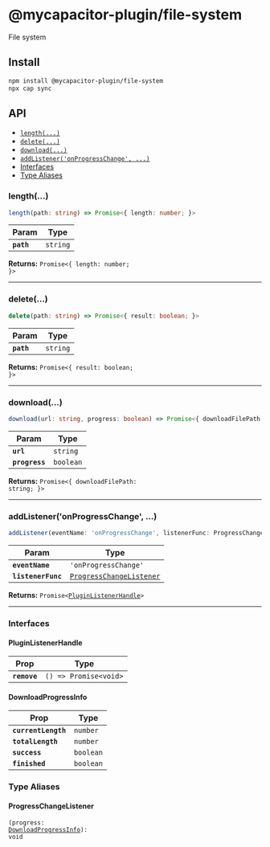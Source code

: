 # @mycapacitor-plugin/file-system

File system

## Install

```bash
npm install @mycapacitor-plugin/file-system
npx cap sync
```

## API

<docgen-index>

* [`length(...)`](#length)
* [`delete(...)`](#delete)
* [`download(...)`](#download)
* [`addListener('onProgressChange', ...)`](#addlisteneronprogresschange-)
* [Interfaces](#interfaces)
* [Type Aliases](#type-aliases)

</docgen-index>

<docgen-api>
<!--Update the source file JSDoc comments and rerun docgen to update the docs below-->

### length(...)

```typescript
length(path: string) => Promise<{ length: number; }>
```

| Param      | Type                |
| ---------- | ------------------- |
| **`path`** | <code>string</code> |

**Returns:** <code>Promise&lt;{ length: number; }&gt;</code>

--------------------


### delete(...)

```typescript
delete(path: string) => Promise<{ result: boolean; }>
```

| Param      | Type                |
| ---------- | ------------------- |
| **`path`** | <code>string</code> |

**Returns:** <code>Promise&lt;{ result: boolean; }&gt;</code>

--------------------


### download(...)

```typescript
download(url: string, progress: boolean) => Promise<{ downloadFilePath: string; }>
```

| Param          | Type                 |
| -------------- | -------------------- |
| **`url`**      | <code>string</code>  |
| **`progress`** | <code>boolean</code> |

**Returns:** <code>Promise&lt;{ downloadFilePath: string; }&gt;</code>

--------------------


### addListener('onProgressChange', ...)

```typescript
addListener(eventName: 'onProgressChange', listenerFunc: ProgressChangeListener) => Promise<PluginListenerHandle>
```

| Param              | Type                                                                      |
| ------------------ | ------------------------------------------------------------------------- |
| **`eventName`**    | <code>'onProgressChange'</code>                                           |
| **`listenerFunc`** | <code><a href="#progresschangelistener">ProgressChangeListener</a></code> |

**Returns:** <code>Promise&lt;<a href="#pluginlistenerhandle">PluginListenerHandle</a>&gt;</code>

--------------------


### Interfaces


#### PluginListenerHandle

| Prop         | Type                                      |
| ------------ | ----------------------------------------- |
| **`remove`** | <code>() =&gt; Promise&lt;void&gt;</code> |


#### DownloadProgressInfo

| Prop                | Type                 |
| ------------------- | -------------------- |
| **`currentLength`** | <code>number</code>  |
| **`totalLength`**   | <code>number</code>  |
| **`success`**       | <code>boolean</code> |
| **`finished`**      | <code>boolean</code> |


### Type Aliases


#### ProgressChangeListener

<code>(progress: <a href="#downloadprogressinfo">DownloadProgressInfo</a>): void</code>

</docgen-api>
